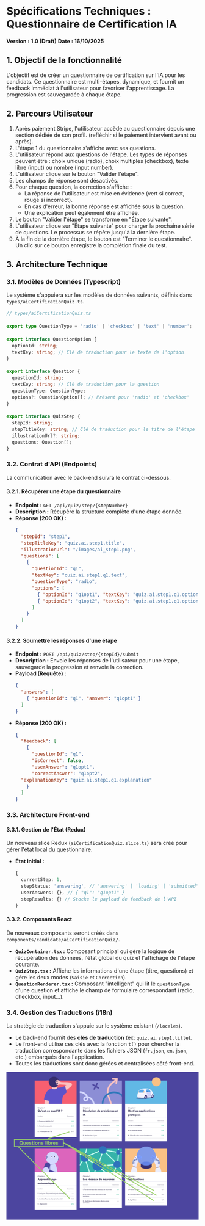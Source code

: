 # Spécifications Techniques : Questionnaire de Certification IA

**Version : 1.0 (Draft)**
**Date : 16/10/2025**

## 1. Objectif de la fonctionnalité

L'objectif est de créer un questionnaire de certification sur l'IA pour les candidats. Ce questionnaire est multi-étapes, dynamique, et fournit un feedback immédiat à l'utilisateur pour favoriser l'apprentissage. La progression est sauvegardée à chaque étape.

## 2. Parcours Utilisateur

1.  Après paiement Stripe, l'utilisateur accède au questionnaire depuis une section dédiée de son profil. (refléchir si le paiement intervient avant ou après).
2.  L'étape 1 du questionnaire s'affiche avec ses questions.
3.  L'utilisateur répond aux questions de l'étape. Les types de réponses peuvent être : choix unique (radio), choix multiples (checkbox), texte libre (input) ou nombre (input number).
4.  L'utilisateur clique sur le bouton "Valider l'étape".
5.  Les champs de réponse sont désactivés.
6.  Pour chaque question, la correction s'affiche :
    *   La réponse de l'utilisateur est mise en évidence (vert si correct, rouge si incorrect).
    *   En cas d'erreur, la bonne réponse est affichée sous la question.
    *   Une explication peut également être affichée.
7.  Le bouton "Valider l'étape" se transforme en "Étape suivante".
8.  L'utilisateur clique sur "Étape suivante" pour charger la prochaine série de questions. Le processus se répète jusqu'à la dernière étape.
9.  À la fin de la dernière étape, le bouton est "Terminer le questionnaire". Un clic sur ce bouton enregistre la complétion finale du test.

## 3. Architecture Technique

### 3.1. Modèles de Données (Typescript)

Le système s'appuiera sur les modèles de données suivants, définis dans `types/aiCertificationQuiz.ts`.

```typescript
// types/aiCertificationQuiz.ts

export type QuestionType = 'radio' | 'checkbox' | 'text' | 'number';

export interface QuestionOption {
  optionId: string;
  textKey: string; // Clé de traduction pour le texte de l'option
}

export interface Question {
  questionId: string;
  textKey: string; // Clé de traduction pour la question
  questionType: QuestionType;
  options?: QuestionOption[]; // Présent pour 'radio' et 'checkbox'
}

export interface QuizStep {
  stepId: string;
  stepTitleKey: string; // Clé de traduction pour le titre de l'étape
  illustrationUrl?: string;
  questions: Question[];
}
```

### 3.2. Contrat d'API (Endpoints)

La communication avec le back-end suivra le contrat ci-dessous.

#### 3.2.1. Récupérer une étape du questionnaire

*   **Endpoint :** `GET /api/quiz/step/{stepNumber}`
*   **Description :** Récupère la structure complète d'une étape donnée.
*   **Réponse (200 OK) :**
    ```json
    {
      "stepId": "step1",
      "stepTitleKey": "quiz.ai.step1.title",
      "illustrationUrl": "/images/ai_step1.png",
      "questions": [
        {
          "questionId": "q1",
          "textKey": "quiz.ai.step1.q1.text",
          "questionType": "radio",
          "options": [
            { "optionId": "q1opt1", "textKey": "quiz.ai.step1.q1.option1" },
            { "optionId": "q1opt2", "textKey": "quiz.ai.step1.q1.option2" }
          ]
        }
      ]
    }
    ```

#### 3.2.2. Soumettre les réponses d'une étape

*   **Endpoint :** `POST /api/quiz/step/{stepId}/submit`
*   **Description :** Envoie les réponses de l'utilisateur pour une étape, sauvegarde la progression et renvoie la correction.
*   **Payload (Requête) :**
    ```json
    {
      "answers": [
        { "questionId": "q1", "answer": "q1opt1" }
      ]
    }
    ```
*   **Réponse (200 OK) :**
    ```json
    {
      "feedback": [
        {
          "questionId": "q1",
          "isCorrect": false,
          "userAnswer": "q1opt1",
          "correctAnswer": "q1opt2",
      "explanationKey": "quiz.ai.step1.q1.explanation"
        }
      ]
    }
    ```

### 3.3. Architecture Front-end

#### 3.3.1. Gestion de l'État (Redux)

Un nouveau slice Redux (`aiCertificationQuiz.slice.ts`) sera créé pour gérer l'état local du questionnaire.

*   **État initial :**
    ```typescript
    {
      currentStep: 1,
      stepStatus: 'answering', // 'answering' | 'loading' | 'submitted'
      userAnswers: {}, // { "q1": "q1opt1" }
      stepResults: {} // Stocke le payload de feedback de l'API
    }
    ```

#### 3.3.2. Composants React

De nouveaux composants seront créés dans `components/candidate/aiCertificationQuiz/`.

*   **`QuizContainer.tsx` :** Composant principal qui gère la logique de récupération des données, l'état global du quiz et l'affichage de l'étape courante.
*   **`QuizStep.tsx` :** Affiche les informations d'une étape (titre, questions) et gère les deux modes (`Saisie` et `Correction`).
*   **`QuestionRenderer.tsx` :** Composant "intelligent" qui lit le `questionType` d'une question et affiche le champ de formulaire correspondant (radio, checkbox, input...).

### 3.4. Gestion des Traductions (i18n)

La stratégie de traduction s'appuie sur le système existant (`/locales`).

*   Le back-end fournit des **clés de traduction** (ex: `quiz.ai.step1.title`).
*   Le front-end utilise ces clés avec la fonction `t()` pour chercher la traduction correspondante dans les fichiers JSON (`fr.json`, `en.json`, etc.) embarqués dans l'application.
*   Toutes les traductions sont donc gérées et centralisées côté front-end.


![elementsofai screenshot](./elementsofai.png)
